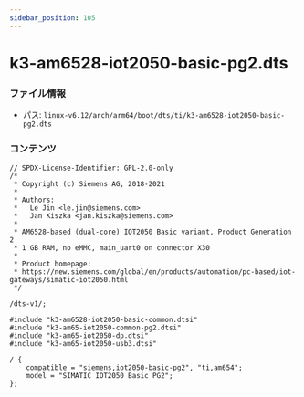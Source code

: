 ```yaml
---
sidebar_position: 105
---
```

# k3-am6528-iot2050-basic-pg2.dts

### ファイル情報

- パス: `linux-v6.12/arch/arm64/boot/dts/ti/k3-am6528-iot2050-basic-pg2.dts`

### コンテンツ

```dts
// SPDX-License-Identifier: GPL-2.0-only
/*
 * Copyright (c) Siemens AG, 2018-2021
 *
 * Authors:
 *   Le Jin <le.jin@siemens.com>
 *   Jan Kiszka <jan.kiszka@siemens.com>
 *
 * AM6528-based (dual-core) IOT2050 Basic variant, Product Generation 2
 * 1 GB RAM, no eMMC, main_uart0 on connector X30
 *
 * Product homepage:
 * https://new.siemens.com/global/en/products/automation/pc-based/iot-gateways/simatic-iot2050.html
 */

/dts-v1/;

#include "k3-am6528-iot2050-basic-common.dtsi"
#include "k3-am65-iot2050-common-pg2.dtsi"
#include "k3-am65-iot2050-dp.dtsi"
#include "k3-am65-iot2050-usb3.dtsi"

/ {
	compatible = "siemens,iot2050-basic-pg2", "ti,am654";
	model = "SIMATIC IOT2050 Basic PG2";
};

```
